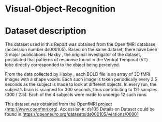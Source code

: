 # Visual-Object-Recognition

# Dataset description
The dataset used in this Report was obtained from the Open fMRI database (accession number ds000105). Based on the same dataset, there have been 3 major publications. Haxby , the original investigator of the dataset, postulated that patterns of response found in the Ventral Temporal (VT) lobe directly corresponded to the object being perceived.

From the data collected by Haxby , each BOLD file is an array of 3D fMRI images with a shape voxels. Each such image is taken periodically every 2.5 seconds as the subject is made to look at different objects. In every run, the subject’s brain is scanned for 300 seconds, thus contributing to 121 samples (300 / 2.5). Each of the 4 subjects were made to undergo 12 such runs.

This dataset was obtained from the OpenfMRI project (http://www.openfmri.org).
Accession #: ds105
Details on Dataset could be found in https://openneuro.org/datasets/ds000105/versions/00001
